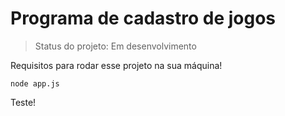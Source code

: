 
<h1>Programa de cadastro de jogos</h1>

> Status do projeto: Em desenvolvimento

Requisitos para rodar esse projeto na sua máquina!
```
node app.js
```
Teste!